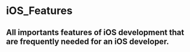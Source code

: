 # iOS_Features
## All importants features of iOS development that are frequently needed for an iOS developer. 
